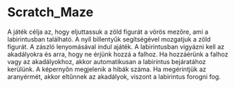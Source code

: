 # Scratch_Maze


A játék célja az, hogy eljuttassuk a zöld figurát a vörös mezőre, ami a labirintusban található. A nyíl billentyűk segítségével mozgatjuk a zöld figurát. A zászló lenyomásával indul ajáték. A labirintusban vigyázni kell az akadályokra és arra, hogy ne érjünk hozzá a falhoz. Ha hozzáérünk a falhoz vagy az akadályokhoz, akkor automatikusan a labirintus bejáratához kerülünk. A képernyőn megjelenik a hibák száma. Ha megérintjük az aranyérmét, akkor eltűnnek az akadályok, viszont a labirintus forogni fog.

